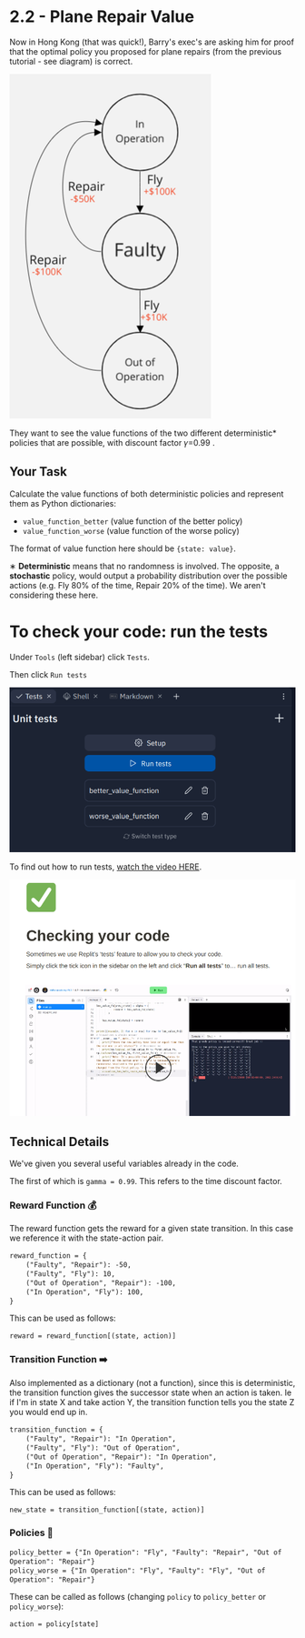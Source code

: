 # 2.2 - Plane Repair Value

Now in Hong Kong (that was quick!), Barry's exec's are asking him for proof that the optimal policy you proposed for plane repairs (from the previous tutorial - see diagram) is correct.

![Diagram of the Plane Repair task](images/repair.png)

They want to see the value functions of the two different deterministic* policies that are possible, with discount factor 𝛾=0.99 .

## Your Task

Calculate the value functions of both deterministic policies and represent them as Python dictionaries:
- `value_function_better` (value function of the better policy)
- `value_function_worse` (value function of the worse policy)

The format of value function here should be `{state: value}`.

∗  **Deterministic** means that no randomness is involved. The opposite, a **stochastic** policy, would output a probability distribution over the possible actions (e.g. Fly 80% of the time, Repair 20% of the time). We aren't considering these here.

# To check your code: run the tests

Under `Tools` (left sidebar) click `Tests`.

Then click `Run tests`

![image](image.png)

To find out how to run tests, [watch the video HERE](https://calm-silver-e6f.notion.site/Checking-your-code-8e94da725b5f402cbacdbfd9627d0713).

![image](image_2.png)

## Technical Details

We've given you several useful variables already in the code.

The first of which is `gamma = 0.99`. This refers to the time discount factor.

### Reward Function :moneybag:

The reward function gets the reward for a given state transition. In this case we reference it with the state-action pair.

```
reward_function = {
    ("Faulty", "Repair"): -50,
    ("Faulty", "Fly"): 10,
    ("Out of Operation", "Repair"): -100,
    ("In Operation", "Fly"): 100,
}
```

This can be used as follows:

```
reward = reward_function[(state, action)]
```

### Transition Function :arrow_right:

Also implemented as a dictionary (not a function), since this is deterministic, the transition function gives the successor state when an action is taken. Ie if I'm in state X and take action Y, the transition function tells you the state Z you would end up in.

```
transition_function = {
    ("Faulty", "Repair"): "In Operation",
    ("Faulty", "Fly"): "Out of Operation",
    ("Out of Operation", "Repair"): "In Operation",
    ("In Operation", "Fly"): "Faulty",
}
```

This can be used as follows:

```
new_state = transition_function[(state, action)]
```

### Policies :scroll:

```
policy_better = {"In Operation": "Fly", "Faulty": "Repair", "Out of Operation": "Repair"}
policy_worse = {"In Operation": "Fly", "Faulty": "Fly", "Out of Operation": "Repair"}
```

These can be called as follows (changing `policy` to `policy_better` or `policy_worse`):

```
action = policy[state]
```


